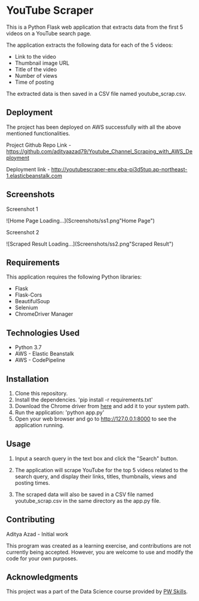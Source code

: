 # YouTube Scraper

This is a Python Flask web application that extracts data from the first 5 videos on a YouTube search page.

The application extracts the following data for each of the 5 videos:

- Link to the video
- Thumbnail image URL
- Title of the video
- Number of views
- Time of posting

The extracted data is then saved in a CSV file named youtube_scrap.csv.

## Deployment

The project has been deployed on AWS successfully with all the above mentioned functionalities.

Project Github Repo Link - https://github.com/adityaazad79/Youtube_Channel_Scraping_with_AWS_Deployment

Deployment link - http://youtubescraper-env.eba-pi3d5tup.ap-northeast-1.elasticbeanstalk.com

## Screenshots
Screenshot 1

![Home Page Loading...](Screenshots/ss1.png"Home Page")

Screenshot 2

![Scraped Result Loading...](Screenshots/ss2.png"Scraped Result")


## Requirements

This application requires the following Python libraries:

- Flask
- Flask-Cors
- BeautifulSoup
- Selenium
- ChromeDriver Manager

## Technologies Used

- Python 3.7
- AWS - Elastic Beanstalk
- AWS - CodePipeline

## Installation

1. Clone this repository.
2. Install the dependencies.
    'pip install -r requirements.txt'
3. Download the Chrome driver from [here](https://sites.google.com/a/chromium.org/chromedriver/downloads) and add it to your system path.
4. Run the application:
    'python app.py'
5. Open your web browser and go to http://127.0.0.1:8000 to see the application running.


## Usage

1. Input a search query in the text box and click the "Search" button.

2. The application will scrape YouTube for the top 5 videos related to the search query, and display their links, titles, thumbnails, views and posting times.

3. The scraped data will also be saved in a CSV file named youtube_scrap.csv in the same directory as the app.py file.

## Contributing

Aditya Azad - Initial work

This program was created as a learning exercise, and contributions are not currently being accepted. However, you are welcome to use and modify the code for your own purposes.

## Acknowledgments

This project was a part of the Data Science course provided by [PW Skills](https://pwskills.com/).

